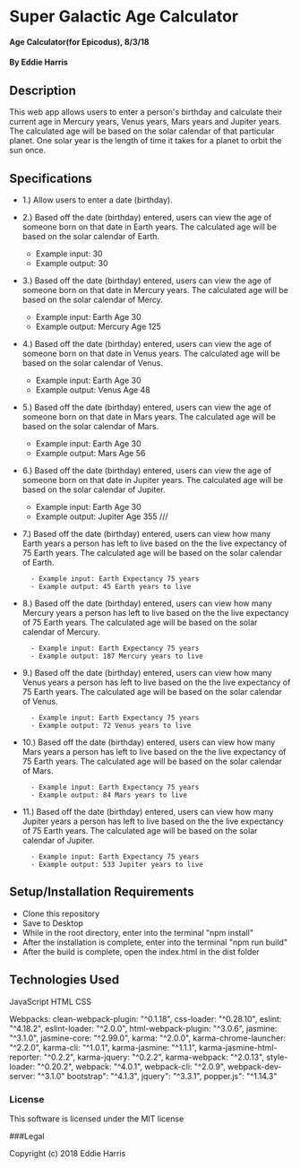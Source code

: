 # Super Galactic Age Calculator

#### Age Calculator(for Epicodus), 8/3/18
#### By Eddie Harris


## Description

This web app allows users to enter a person's birthday and calculate their current age in Mercury years, Venus years, Mars years and Jupiter years. The calculated age will be based on the solar calendar of that particular planet. One solar year is the length of time it takes for a planet to orbit the sun once.

## Specifications

- 1.) Allow users to enter a date (birthday).

- 2.) Based off the date (birthday) entered, users can view the age of someone born on that date in Earth years. The calculated age will be based on the solar calendar of Earth.
    - Example input: 30
    - Example output: 30

- 3.) Based off the date (birthday) entered, users can view the age of someone born on that date in Mercury years. The calculated age will be based on the solar calendar of Mercy.
    - Example input: Earth Age 30
    - Example output: Mercury Age 125

- 4.) Based off the date (birthday) entered, users can view the age of someone born on that date in Venus years. The calculated age will be based on the solar calendar of Venus.
    - Example input: Earth Age 30
    - Example output: Venus Age 48

- 5.) Based off the date (birthday) entered, users can view the age of someone born on that date in Mars years. The calculated age will be based on the solar calendar of Mars.
    - Example input: Earth Age 30
    - Example output: Mars Age 56

- 6.) Based off the date (birthday) entered, users can view the age of someone born on that date in Jupiter years. The calculated age will be based on the solar calendar of Jupiter.
    - Example input: Earth Age 30
    - Example output: Jupiter Age 355
///
- 7.) Based off the date (birthday) entered, users can view how many Earth years a person has left to live based on the the live expectancy of 75 Earth years. The calculated age will be based on the solar calendar of Earth.

        - Example input: Earth Expectancy 75 years
        - Example output: 45 Earth years to live

- 8.) Based off the date (birthday) entered, users can view how many Mercury years a person has left to live based on the the live expectancy of 75 Earth years. The calculated age will be based on the solar calendar of Mercury.

        - Example input: Earth Expectancy 75 years
        - Example output: 187 Mercury years to live

- 9.) Based off the date (birthday) entered, users can view how many Venus years a person has left to live based on the the live expectancy of 75 Earth years. The calculated age will be based on the solar calendar of Venus.

        - Example input: Earth Expectancy 75 years
        - Example output: 72 Venus years to live

- 10.) Based off the date (birthday) entered, users can view how many Mars years a person has left to live based on the the live expectancy of 75 Earth years. The calculated age will be based on the solar calendar of Mars.

        - Example input: Earth Expectancy 75 years
        - Example output: 84 Mars years to live

- 11.) Based off the date (birthday) entered, users can view how many Jupiter years a person has left to live based on the the live expectancy of 75 Earth years. The calculated age will be based on the solar calendar of Jupiter.

        - Example input: Earth Expectancy 75 years
        - Example output: 533 Jupiter years to live


## Setup/Installation Requirements

* Clone this repository
* Save to Desktop
* While in the root directory, enter into the terminal "npm install"
* After the installation is complete, enter into the terminal "npm run build"
* After the build is complete, open the index.html in the dist folder

## Technologies Used

JavaScript
HTML
CSS

Webpacks:
clean-webpack-plugin: "^0.1.18",
css-loader: "^0.28.10",
eslint: "^4.18.2",
eslint-loader: "^2.0.0",
html-webpack-plugin: "^3.0.6",
jasmine: "^3.1.0",
jasmine-core: "^2.99.0",
karma: "^2.0.0",
karma-chrome-launcher: "^2.2.0",
karma-cli: "^1.0.1",
karma-jasmine: "^1.1.1",
karma-jasmine-html-reporter: "^0.2.2",
karma-jquery: "^0.2.2",
karma-webpack: "^2.0.13",
style-loader: "^0.20.2",
webpack: "^4.0.1",
webpack-cli: "^2.0.9",
webpack-dev-server: "^3.1.0"
bootstrap": "^4.1.3",
jquery": "^3.3.1",
popper.js": "^1.14.3"


### License

This software is licensed under the MIT license

###Legal

Copyright (c) 2018 Eddie Harris
